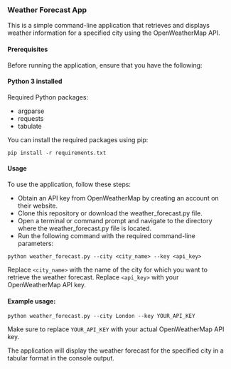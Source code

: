 ### Weather Forecast App
This is a simple command-line application that retrieves and displays weather information for a specified city using the OpenWeatherMap API.

#### Prerequisites
Before running the application, ensure that you have the following:

#### Python 3 installed
Required Python packages:
* argparse
* requests
* tabulate

You can install the required packages using pip:

```
pip install -r requirements.txt
```
#### Usage
To use the application, follow these steps:

* Obtain an API key from OpenWeatherMap by creating an account on their website.
* Clone this repository or download the weather_forecast.py file.
* Open a terminal or command prompt and navigate to the directory where the weather_forecast.py file is located.
* Run the following command with the required command-line parameters:

```
python weather_forecast.py --city <city_name> --key <api_key>
```
Replace `<city_name>` with the name of the city for which you want to retrieve the weather forecast. Replace `<api_key>` with your OpenWeatherMap API key.

#### Example usage:

```
python weather_forecast.py --city London --key YOUR_API_KEY
```
Make sure to replace `YOUR_API_KEY` with your actual OpenWeatherMap API key.

The application will display the weather forecast for the specified city in a tabular format in the console output.